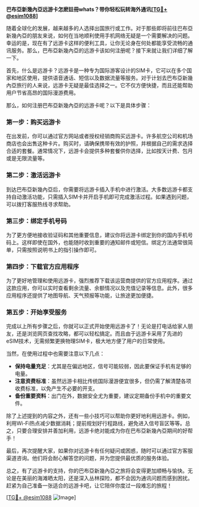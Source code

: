 **巴布亞新幾內亞远游卡怎麽註冊whats？带你轻松玩转海外通讯[[TG💪+ @esim1088](https://t.me/s/esim1088)]**

随着全球化的发展，越来越多的人选择出国旅行或工作。对于那些即将前往巴布亞新幾內亞的朋友来说，如何在当地顺利使用手机网络无疑是一个需要解决的问题。幸运的是，现在有了远游卡这样的便利工具，让你无论身在何处都能享受流畅的通讯服务。那么，巴布亞新幾內亞的远游卡该如何注册呢？接下来就让我们详细了解一下。

首先，什么是远游卡？远游卡是一种专为国际游客设计的SIM卡，它可以在多个国家和地区使用，提供语音通话、短信以及数据流量等服务。对于计划去巴布亞新幾內亞旅行的人来说，远游卡无疑是最佳选择之一。它不仅方便快捷，而且还能帮助用户节省高昂的国际漫游费用。

那么，如何注册巴布亞新幾內亞的远游卡呢？以下是具体步骤：

### **第一步：购买远游卡**
在出发前，你可以通过官方网站或者授权经销商购买远游卡。许多航空公司和机场商店也会出售这种卡片。购买时，请确保携带有效的护照，并根据自己的需求选择合适的套餐。通常情况下，远游卡会提供多种套餐供你选择，比如按天计费、包月或是无限流量等。

### **第二步：激活远游卡**
到达巴布亞新幾內亞后，你需要将远游卡插入手机中进行激活。大多数远游卡都支持自动激活功能，只需插入SIM卡并开启手机即可完成激活过程。如果遇到问题，可以拨打客服热线寻求帮助。

### **第三步：绑定手机号码**
为了更方便地接收验证码和其他重要信息，建议你将远游卡绑定到你的国内手机号码上。这样即使在国外，也能随时收到重要的通知邮件或短信。绑定方法通常很简单，只需按照说明书上的指引操作即可。

### **第四步：下载官方应用程序**
为了更好地管理和使用远游卡，强烈推荐下载该运营商提供的官方应用程序。通过这款应用，你可以实时查看剩余流量、余额情况以及充值记录等信息。此外，很多应用程序还提供了地图导航、天气预报等功能，让旅途更加便捷。

### **第五步：开始享受服务**
完成以上所有步骤之后，你就可以正式开始使用远游卡了！无论是打电话给家人朋友，还是浏览网页查找攻略，都可以轻松搞定。而且由于远游卡采用了先进的eSIM技术，无需频繁更换物理SIM卡，极大地方便了用户的日常使用。

当然，在使用过程中也需要注意以下几点：
- **保持电量充足**：尤其是在偏远地区，信号可能较弱，因此要保证手机有足够的电量。
- **注意资费标准**：虽然远游卡相比传统国际漫游便宜很多，但仍需了解清楚各项收费标准，以免产生不必要的开支。
- **备份重要资料**：出门在外，数据安全尤为重要，建议定期备份手机中的重要文件。

除了上述提到的内容之外，还有一些小技巧可以帮助你更好地利用远游卡。例如，利用Wi-Fi热点减少数据消耗；提前规划好行程路线，避免进入信号盲区等等。总之，只要合理安排并善加利用，远游卡绝对能成为你在巴布亞新幾內亞期间的好帮手！

最后，再次提醒大家，如果你对远游卡有任何疑问或困惑，随时可以通过官方客服渠道咨询。他们将会耐心解答您的问题，并为您提供最优质的服务体验。

总之，有了远游卡的支持，你的巴布亞新幾內亞之旅将会变得更加顺畅与愉快。无论是在美丽的海滩晒太阳，还是深入丛林探险，都不会因为通讯问题而感到困扰。赶紧为自己准备一张适合的远游卡吧，让它陪伴你度过一段难忘的旅程！

[[TG💪+ @esim1088](https://t.me/s/esim1088) ![Image](https://i.postimg.cc/4NQfJmqS/Snipaste-2025-05-13-00-14-12.png)]